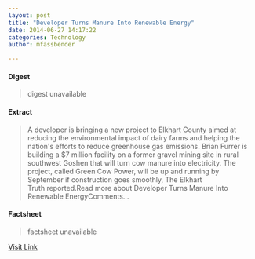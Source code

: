 ```yaml
---
layout: post
title: "Developer Turns Manure Into Renewable Energy"
date: 2014-06-27 14:17:22
categories: Technology
author: mfassbender

---
```



#### Digest
>digest unavailable

#### Extract
>A developer is bringing a new project to Elkhart County aimed at reducing the environmental impact of dairy farms and helping the nation's efforts to reduce greenhouse gas emissions. Brian Furrer is building a $7 million facility on a former gravel mining site in rural southwest Goshen that will turn cow manure into electricity. The project, called Green Cow Power, will be up and running by September if construction goes smoothly, The Elkhart Truth reported.Read more about Developer Turns Manure Into Renewable EnergyComments...

#### Factsheet
>factsheet unavailable

[Visit Link](http://www.pddnet.com/news/2014/06/developer-turns-manure-renewable-energy)


